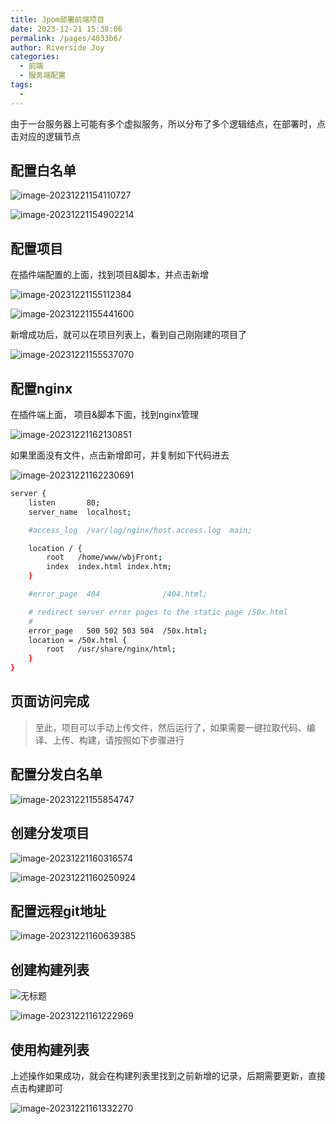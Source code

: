 ```yaml
---
title: Jpom部署前端项目
date: 2023-12-21 15:38:06
permalink: /pages/4033b6/
author: Riverside Joy
categories:
  - 前端
  - 服务端配置
tags:
  - 
---
```

由于一台服务器上可能有多个虚拟服务，所以分布了多个逻辑结点，在部署时，点击对应的逻辑节点

## 配置白名单

![image-20231221154110727](https://cdn.jsdelivr.net/gh/MaiRen1997/mdPic/vueImg/202312211542663.png)

![image-20231221154902214](https://cdn.jsdelivr.net/gh/MaiRen1997/mdPic/vueImg/202312211549302.png)

## 配置项目

在插件端配置的上面，找到项目&脚本，并点击新增

![image-20231221155112384](https://cdn.jsdelivr.net/gh/MaiRen1997/mdPic/vueImg/202312211551444.png)

![image-20231221155441600](https://cdn.jsdelivr.net/gh/MaiRen1997/mdPic/vueImg/202312211554651.png)



新增成功后，就可以在项目列表上，看到自己刚刚建的项目了

![image-20231221155537070](https://cdn.jsdelivr.net/gh/MaiRen1997/mdPic/vueImg/202312211555122.png)

## 配置nginx

在插件端上面， 项目&脚本下面，找到nginx管理

![image-20231221162130851](https://cdn.jsdelivr.net/gh/MaiRen1997/mdPic/vueImg/202312211623227.png)

如果里面没有文件，点击新增即可，并复制如下代码进去

![image-20231221162230691](https://cdn.jsdelivr.net/gh/MaiRen1997/mdPic/vueImg/202312211623100.png)

```sh
server {
    listen       80;
    server_name  localhost;

    #access_log  /var/log/nginx/host.access.log  main;

    location / {
        root   /home/www/wbjFront;
        index  index.html index.htm;
    }

    #error_page  404              /404.html;

    # redirect server error pages to the static page /50x.html
    #
    error_page   500 502 503 504  /50x.html;
    location = /50x.html {
        root   /usr/share/nginx/html;
    }
}


```



## 页面访问完成

> 至此，项目可以手动上传文件，然后运行了，如果需要一键拉取代码、编译、上传、构建，请按照如下步骤进行

## 配置分发白名单

![image-20231221155854747](https://cdn.jsdelivr.net/gh/MaiRen1997/mdPic/vueImg/202312211558808.png)

## 创建分发项目

![image-20231221160316574](https://cdn.jsdelivr.net/gh/MaiRen1997/mdPic/vueImg/202312211603637.png)

![image-20231221160250924](https://cdn.jsdelivr.net/gh/MaiRen1997/mdPic/vueImg/202312211602982.png)

## 配置远程git地址

![image-20231221160639385](https://cdn.jsdelivr.net/gh/MaiRen1997/mdPic/vueImg/202312211606461.png)

## 创建构建列表

![无标题](https://cdn.jsdelivr.net/gh/MaiRen1997/mdPic/vueImg/202312211617724.png)

![image-20231221161222969](https://cdn.jsdelivr.net/gh/MaiRen1997/mdPic/vueImg/202312211617162.png)

## 使用构建列表

上述操作如果成功，就会在构建列表里找到之前新增的记录，后期需要更新，直接点击构建即可

![image-20231221161332270](https://cdn.jsdelivr.net/gh/MaiRen1997/mdPic/vueImg/202312211618892.png)





























